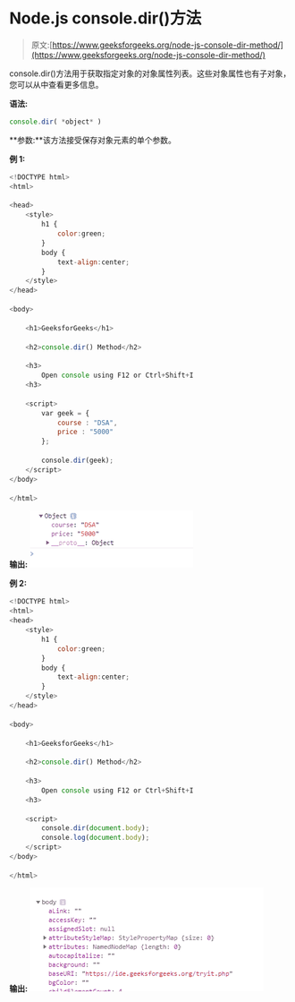 # Node.js console.dir()方法

> 原文:[https://www.geeksforgeeks.org/node-js-console-dir-method/](https://www.geeksforgeeks.org/node-js-console-dir-method/)

console.dir()方法用于获取指定对象的对象属性列表。这些对象属性也有子对象，您可以从中查看更多信息。

**语法:**

```js
console.dir( *object* )
```

**参数:**该方法接受保存对象元素的单个参数。

**例 1:**

```js
<!DOCTYPE html>
<html>

<head>
    <style>
        h1 {
            color:green;
        }
        body {
            text-align:center;
        }
    </style>
</head>

<body>

    <h1>GeeksforGeeks</h1>

    <h2>console.dir() Method</h2>

    <h3>
        Open console using F12 or Ctrl+Shift+I
    <h3>

    <script>
        var geek = { 
            course : "DSA", 
            price : "5000" 
        };

        console.dir(geek);
    </script>
</body>

</html>
```

**输出:**
![](img/27846d2c3af30c6ee88e29b512913e9a.png)

**例 2:**

```js
<!DOCTYPE html>
<html>
<head>
    <style>
        h1 {
            color:green;
        }
        body {
            text-align:center;
        }
    </style>
</head>

<body>

    <h1>GeeksforGeeks</h1>

    <h2>console.dir() Method</h2>

    <h3>
        Open console using F12 or Ctrl+Shift+I
    <h3>

    <script>
        console.dir(document.body);
        console.log(document.body);
    </script>
</body>

</html>         
```

**输出:**
![](img/d7d4d52080fd07be7951fb658776686c.png)